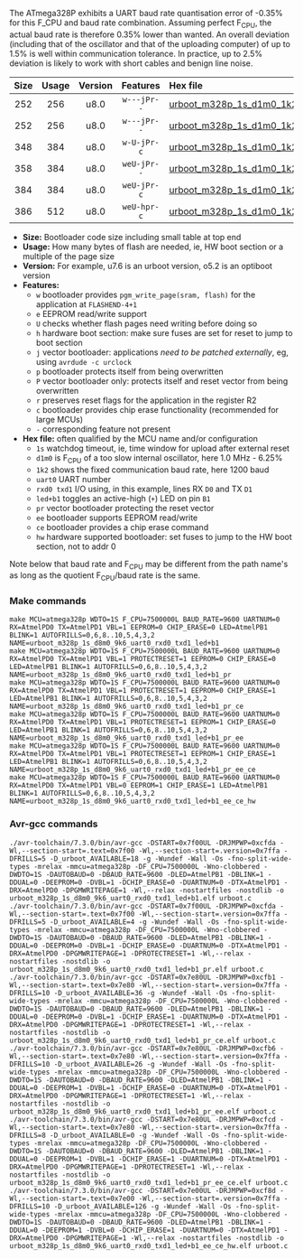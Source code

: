 The ATmega328P exhibits a UART baud rate quantisation error of -0.35% for this F_CPU and baud rate combination. Assuming perfect F<sub>CPU</sub>, the actual baud rate is therefore 0.35% lower than wanted. An overall deviation (including that of the oscillator and that of the uploading computer) of up to 1.5% is well within communication tolerance. In practice, up to 2.5% deviation is likely to work with short cables and benign line noise.

|Size|Usage|Version|Features|Hex file|
|:-:|:-:|:-:|:-:|:--|
|252|256|u8.0|`w---jPr--`|[urboot_m328p_1s_d1m0_1k2_uart0_rxd0_txd1_led+b1.hex](https://raw.githubusercontent.com/stefanrueger/urboot.hex/main/boards/anarduino/atmega328p/watchdog_1_s/internal_oscillator_d-6.25%25/%2B1m000000_hz/%2B%2B%2B1k2_baud/uart0_rxd0_txd1/led%2Bb1/urboot_m328p_1s_d1m0_1k2_uart0_rxd0_txd1_led%2Bb1.hex)|
|252|256|u8.0|`w---jPr--`|[urboot_m328p_1s_d1m0_1k2_uart0_rxd0_txd1_led+b1_pr.hex](https://raw.githubusercontent.com/stefanrueger/urboot.hex/main/boards/anarduino/atmega328p/watchdog_1_s/internal_oscillator_d-6.25%25/%2B1m000000_hz/%2B%2B%2B1k2_baud/uart0_rxd0_txd1/led%2Bb1/urboot_m328p_1s_d1m0_1k2_uart0_rxd0_txd1_led%2Bb1_pr.hex)|
|348|384|u8.0|`w-U-jPr-c`|[urboot_m328p_1s_d1m0_1k2_uart0_rxd0_txd1_led+b1_pr_ce.hex](https://raw.githubusercontent.com/stefanrueger/urboot.hex/main/boards/anarduino/atmega328p/watchdog_1_s/internal_oscillator_d-6.25%25/%2B1m000000_hz/%2B%2B%2B1k2_baud/uart0_rxd0_txd1/led%2Bb1/urboot_m328p_1s_d1m0_1k2_uart0_rxd0_txd1_led%2Bb1_pr_ce.hex)|
|358|384|u8.0|`weU-jPr--`|[urboot_m328p_1s_d1m0_1k2_uart0_rxd0_txd1_led+b1_pr_ee.hex](https://raw.githubusercontent.com/stefanrueger/urboot.hex/main/boards/anarduino/atmega328p/watchdog_1_s/internal_oscillator_d-6.25%25/%2B1m000000_hz/%2B%2B%2B1k2_baud/uart0_rxd0_txd1/led%2Bb1/urboot_m328p_1s_d1m0_1k2_uart0_rxd0_txd1_led%2Bb1_pr_ee.hex)|
|384|384|u8.0|`weU-jPr-c`|[urboot_m328p_1s_d1m0_1k2_uart0_rxd0_txd1_led+b1_pr_ee_ce.hex](https://raw.githubusercontent.com/stefanrueger/urboot.hex/main/boards/anarduino/atmega328p/watchdog_1_s/internal_oscillator_d-6.25%25/%2B1m000000_hz/%2B%2B%2B1k2_baud/uart0_rxd0_txd1/led%2Bb1/urboot_m328p_1s_d1m0_1k2_uart0_rxd0_txd1_led%2Bb1_pr_ee_ce.hex)|
|386|512|u8.0|`weU-hpr-c`|[urboot_m328p_1s_d1m0_1k2_uart0_rxd0_txd1_led+b1_ee_ce_hw.hex](https://raw.githubusercontent.com/stefanrueger/urboot.hex/main/boards/anarduino/atmega328p/watchdog_1_s/internal_oscillator_d-6.25%25/%2B1m000000_hz/%2B%2B%2B1k2_baud/uart0_rxd0_txd1/led%2Bb1/urboot_m328p_1s_d1m0_1k2_uart0_rxd0_txd1_led%2Bb1_ee_ce_hw.hex)|

- **Size:** Bootloader code size including small table at top end
- **Usage:** How many bytes of flash are needed, ie, HW boot section or a multiple of the page size
- **Version:** For example, u7.6 is an urboot version, o5.2 is an optiboot version
- **Features:**
  + `w` bootloader provides `pgm_write_page(sram, flash)` for the application at `FLASHEND-4+1`
  + `e` EEPROM read/write support
  + `U` checks whether flash pages need writing before doing so
  + `h` hardware boot section: make sure fuses are set for reset to jump to boot section
  + `j` vector bootloader: applications *need to be patched externally*, eg, using `avrdude -c urclock`
  + `p` bootloader protects itself from being overwritten
  + `P` vector bootloader only: protects itself and reset vector from being overwritten
  + `r` preserves reset flags for the application in the register R2
  + `c` bootloader provides chip erase functionality (recommended for large MCUs)
  + `-` corresponding feature not present
- **Hex file:** often qualified by the MCU name and/or configuration
  + `1s` watchdog timeout, ie, time window for upload after external reset
  + `d1m0` is F<sub>CPU</sub> of a too slow internal oscillator, here 1.0 MHz - 6.25%
  + `1k2` shows the fixed communication baud rate, here 1200 baud
  + `uart0` UART number
  + `rxd0 txd1` I/O using, in this example, lines RX `D0` and TX `D1`
  + `led+b1` toggles an active-high (`+`) LED on pin `B1`
  + `pr` vector bootloader protecting the reset vector
  + `ee` bootloader supports EEPROM read/write
  + `ce` bootloader provides a chip erase command
  + `hw` hardware supported bootloader: set fuses to jump to the HW boot section, not to addr 0


Note below that baud rate and F<sub>CPU</sub> may be different from the path name's as long as the quotient F<sub>CPU</sub>/baud rate is the same.

### Make commands
```
make MCU=atmega328p WDTO=1S F_CPU=7500000L BAUD_RATE=9600 UARTNUM=0 RX=AtmelPD0 TX=AtmelPD1 VBL=1 EEPROM=0 CHIP_ERASE=0 LED=AtmelPB1 BLINK=1 AUTOFRILLS=0,6,8..10,5,4,3,2 NAME=urboot_m328p_1s_d8m0_9k6_uart0_rxd0_txd1_led+b1
make MCU=atmega328p WDTO=1S F_CPU=7500000L BAUD_RATE=9600 UARTNUM=0 RX=AtmelPD0 TX=AtmelPD1 VBL=1 PROTECTRESET=1 EEPROM=0 CHIP_ERASE=0 LED=AtmelPB1 BLINK=1 AUTOFRILLS=0,6,8..10,5,4,3,2 NAME=urboot_m328p_1s_d8m0_9k6_uart0_rxd0_txd1_led+b1_pr
make MCU=atmega328p WDTO=1S F_CPU=7500000L BAUD_RATE=9600 UARTNUM=0 RX=AtmelPD0 TX=AtmelPD1 VBL=1 PROTECTRESET=1 EEPROM=0 CHIP_ERASE=1 LED=AtmelPB1 BLINK=1 AUTOFRILLS=0,6,8..10,5,4,3,2 NAME=urboot_m328p_1s_d8m0_9k6_uart0_rxd0_txd1_led+b1_pr_ce
make MCU=atmega328p WDTO=1S F_CPU=7500000L BAUD_RATE=9600 UARTNUM=0 RX=AtmelPD0 TX=AtmelPD1 VBL=1 PROTECTRESET=1 EEPROM=1 CHIP_ERASE=0 LED=AtmelPB1 BLINK=1 AUTOFRILLS=0,6,8..10,5,4,3,2 NAME=urboot_m328p_1s_d8m0_9k6_uart0_rxd0_txd1_led+b1_pr_ee
make MCU=atmega328p WDTO=1S F_CPU=7500000L BAUD_RATE=9600 UARTNUM=0 RX=AtmelPD0 TX=AtmelPD1 VBL=1 PROTECTRESET=1 EEPROM=1 CHIP_ERASE=1 LED=AtmelPB1 BLINK=1 AUTOFRILLS=0,6,8..10,5,4,3,2 NAME=urboot_m328p_1s_d8m0_9k6_uart0_rxd0_txd1_led+b1_pr_ee_ce
make MCU=atmega328p WDTO=1S F_CPU=7500000L BAUD_RATE=9600 UARTNUM=0 RX=AtmelPD0 TX=AtmelPD1 VBL=0 EEPROM=1 CHIP_ERASE=1 LED=AtmelPB1 BLINK=1 AUTOFRILLS=0,6,8..10,5,4,3,2 NAME=urboot_m328p_1s_d8m0_9k6_uart0_rxd0_txd1_led+b1_ee_ce_hw
```

### Avr-gcc commands
```
./avr-toolchain/7.3.0/bin/avr-gcc -DSTART=0x7f00UL -DRJMPWP=0xcfda -Wl,--section-start=.text=0x7f00 -Wl,--section-start=.version=0x7ffa -DFRILLS=5 -D_urboot_AVAILABLE=18 -g -Wundef -Wall -Os -fno-split-wide-types -mrelax -mmcu=atmega328p -DF_CPU=7500000L -Wno-clobbered -DWDTO=1S -DAUTOBAUD=0 -DBAUD_RATE=9600 -DLED=AtmelPB1 -DBLINK=1 -DDUAL=0 -DEEPROM=0 -DVBL=1 -DCHIP_ERASE=0 -DUARTNUM=0 -DTX=AtmelPD1 -DRX=AtmelPD0 -DPGMWRITEPAGE=1 -Wl,--relax -nostartfiles -nostdlib -o urboot_m328p_1s_d8m0_9k6_uart0_rxd0_txd1_led+b1.elf urboot.c
./avr-toolchain/7.3.0/bin/avr-gcc -DSTART=0x7f00UL -DRJMPWP=0xcfda -Wl,--section-start=.text=0x7f00 -Wl,--section-start=.version=0x7ffa -DFRILLS=5 -D_urboot_AVAILABLE=4 -g -Wundef -Wall -Os -fno-split-wide-types -mrelax -mmcu=atmega328p -DF_CPU=7500000L -Wno-clobbered -DWDTO=1S -DAUTOBAUD=0 -DBAUD_RATE=9600 -DLED=AtmelPB1 -DBLINK=1 -DDUAL=0 -DEEPROM=0 -DVBL=1 -DCHIP_ERASE=0 -DUARTNUM=0 -DTX=AtmelPD1 -DRX=AtmelPD0 -DPGMWRITEPAGE=1 -DPROTECTRESET=1 -Wl,--relax -nostartfiles -nostdlib -o urboot_m328p_1s_d8m0_9k6_uart0_rxd0_txd1_led+b1_pr.elf urboot.c
./avr-toolchain/7.3.0/bin/avr-gcc -DSTART=0x7e80UL -DRJMPWP=0xcfb1 -Wl,--section-start=.text=0x7e80 -Wl,--section-start=.version=0x7ffa -DFRILLS=10 -D_urboot_AVAILABLE=36 -g -Wundef -Wall -Os -fno-split-wide-types -mrelax -mmcu=atmega328p -DF_CPU=7500000L -Wno-clobbered -DWDTO=1S -DAUTOBAUD=0 -DBAUD_RATE=9600 -DLED=AtmelPB1 -DBLINK=1 -DDUAL=0 -DEEPROM=0 -DVBL=1 -DCHIP_ERASE=1 -DUARTNUM=0 -DTX=AtmelPD1 -DRX=AtmelPD0 -DPGMWRITEPAGE=1 -DPROTECTRESET=1 -Wl,--relax -nostartfiles -nostdlib -o urboot_m328p_1s_d8m0_9k6_uart0_rxd0_txd1_led+b1_pr_ce.elf urboot.c
./avr-toolchain/7.3.0/bin/avr-gcc -DSTART=0x7e80UL -DRJMPWP=0xcfb6 -Wl,--section-start=.text=0x7e80 -Wl,--section-start=.version=0x7ffa -DFRILLS=10 -D_urboot_AVAILABLE=26 -g -Wundef -Wall -Os -fno-split-wide-types -mrelax -mmcu=atmega328p -DF_CPU=7500000L -Wno-clobbered -DWDTO=1S -DAUTOBAUD=0 -DBAUD_RATE=9600 -DLED=AtmelPB1 -DBLINK=1 -DDUAL=0 -DEEPROM=1 -DVBL=1 -DCHIP_ERASE=0 -DUARTNUM=0 -DTX=AtmelPD1 -DRX=AtmelPD0 -DPGMWRITEPAGE=1 -DPROTECTRESET=1 -Wl,--relax -nostartfiles -nostdlib -o urboot_m328p_1s_d8m0_9k6_uart0_rxd0_txd1_led+b1_pr_ee.elf urboot.c
./avr-toolchain/7.3.0/bin/avr-gcc -DSTART=0x7e80UL -DRJMPWP=0xcfcd -Wl,--section-start=.text=0x7e80 -Wl,--section-start=.version=0x7ffa -DFRILLS=8 -D_urboot_AVAILABLE=0 -g -Wundef -Wall -Os -fno-split-wide-types -mrelax -mmcu=atmega328p -DF_CPU=7500000L -Wno-clobbered -DWDTO=1S -DAUTOBAUD=0 -DBAUD_RATE=9600 -DLED=AtmelPB1 -DBLINK=1 -DDUAL=0 -DEEPROM=1 -DVBL=1 -DCHIP_ERASE=1 -DUARTNUM=0 -DTX=AtmelPD1 -DRX=AtmelPD0 -DPGMWRITEPAGE=1 -DPROTECTRESET=1 -Wl,--relax -nostartfiles -nostdlib -o urboot_m328p_1s_d8m0_9k6_uart0_rxd0_txd1_led+b1_pr_ee_ce.elf urboot.c
./avr-toolchain/7.3.0/bin/avr-gcc -DSTART=0x7e00UL -DRJMPWP=0xcf8d -Wl,--section-start=.text=0x7e00 -Wl,--section-start=.version=0x7ffa -DFRILLS=10 -D_urboot_AVAILABLE=126 -g -Wundef -Wall -Os -fno-split-wide-types -mrelax -mmcu=atmega328p -DF_CPU=7500000L -Wno-clobbered -DWDTO=1S -DAUTOBAUD=0 -DBAUD_RATE=9600 -DLED=AtmelPB1 -DBLINK=1 -DDUAL=0 -DEEPROM=1 -DVBL=0 -DCHIP_ERASE=1 -DUARTNUM=0 -DTX=AtmelPD1 -DRX=AtmelPD0 -DPGMWRITEPAGE=1 -Wl,--relax -nostartfiles -nostdlib -o urboot_m328p_1s_d8m0_9k6_uart0_rxd0_txd1_led+b1_ee_ce_hw.elf urboot.c
```

